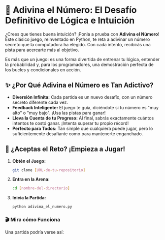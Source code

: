 # 🎲 Adivina el Número: El Desafío Definitivo de Lógica e Intuición

¿Crees que tienes buena intuición? ¡Ponla a prueba con **Adivina el Número**! Este clásico juego, reinventado en Python, te reta a adivinar un número secreto que la computadora ha elegido. Con cada intento, recibirás una pista para acercarte más al objetivo.

Es más que un juego: es una forma divertida de entrenar tu lógica, entender la probabilidad y, para los programadores, una demostración perfecta de los bucles y condicionales en acción.

## ✨ ¿Por Qué Adivina el Número es Tan Adictivo?

* **Diversión Infinita:** Cada partida es un nuevo desafío, con un número secreto diferente cada vez.
* **Feedback Inteligente:** El juego te guía, diciéndote si tu número es "muy alto" o "muy bajo". ¡Usa las pistas para ganar!
* **Lleva la Cuenta de tu Progreso:** Al final, sabrás exactamente cuántos intentos te costó ganar. ¡Intenta superar tu propio récord!
* **Perfecto para Todos:** Tan simple que cualquiera puede jugar, pero lo suficientemente desafiante como para mantenerte enganchado.

## 🚀 ¿Aceptas el Reto? ¡Empieza a Jugar!

1.  **Obtén el Juego:**
    ```bash
    git clone [URL-de-tu-repositorio]
    ```

2.  **Entra en la Arena:**
    ```bash
    cd [nombre-del-directorio]
    ```

3.  **Inicia la Partida:**
    ```bash
    python adivina_el_numero.py
    ```

### 🎬 Mira cómo Funciona

Una partida podría verse así:
